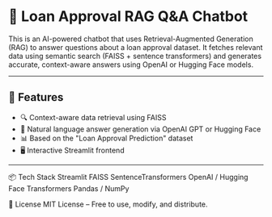 # 🤖 Loan Approval RAG Q&A Chatbot

This is an AI-powered chatbot that uses Retrieval-Augmented Generation (RAG) to answer questions about a loan approval dataset. It fetches relevant data using semantic search (FAISS + sentence transformers) and generates accurate, context-aware answers using OpenAI or Hugging Face models.

---

## 🚀 Features

- 🔍 Context-aware data retrieval using FAISS
- 🧠 Natural language answer generation via OpenAI GPT or Hugging Face
- 📊 Based on the "Loan Approval Prediction" dataset
- 🖥️ Interactive Streamlit frontend

---

📦 Tech Stack
Streamlit
FAISS
SentenceTransformers
OpenAI / Hugging Face Transformers
Pandas / NumPy

📝 License
MIT License – Free to use, modify, and distribute.
